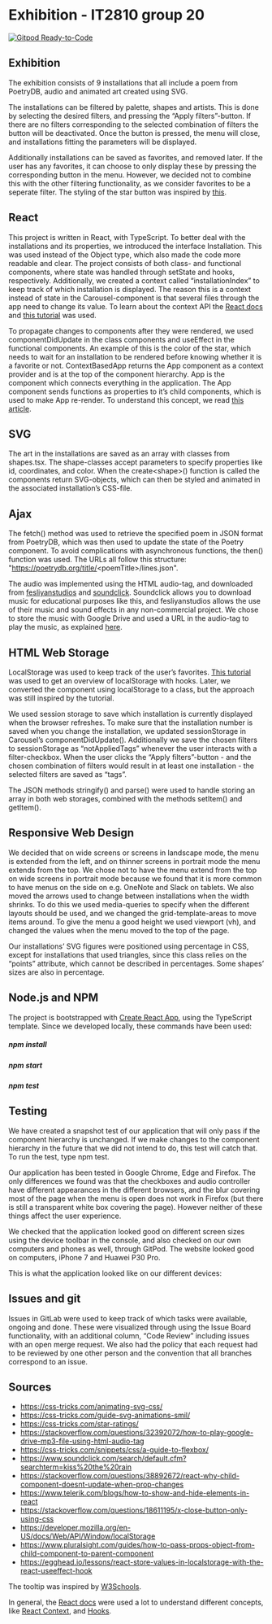 # Exhibition - IT2810 group 20

[![Gitpod Ready-to-Code](https://img.shields.io/badge/Gitpod-ready--to--code-blue?logo=gitpod)](https://gitpod.idi.ntnu.no/#https://gitlab.stud.idi.ntnu.no/it2810-h20/team-20/project-2)


## Exhibition
The exhibition consists of 9 installations that all include a poem from PoetryDB, audio and animated art created using SVG.

The installations can be filtered by palette, shapes and artists. This is done by selecting the desired filters, and pressing the “Apply filters”-button. If there are no filters corresponding to the selected combination of filters the button will be deactivated. Once the button is pressed, the menu will close, and installations fitting the parameters will be displayed.

Additionally installations can be saved as favorites, and removed later. If the user has any favorites, it can choose to only display these by pressing the corresponding button in the menu. However, we decided not to combine this with the other filtering functionality, as we consider favorites to be a seperate filter. The styling of the star button was inspired by [this](https://css-tricks.com/star-ratings/).


## React
This project is written in React, with TypeScript. To better deal with the installations and its properties, we introduced the interface Installation. This was used instead of the Object type, which also made the code more readable and clear. The project consists of both class- and functional components, where state was handled through setState and hooks, respectively. Additionally, we created a context called “installationIndex” to keep track of which installation is displayed. The reason this is a context instead of state in the Carousel-component is that several files through the app need to change its value. To learn about the context API the [React docs](https://reactjs.org/docs/context.html) and [this tutorial](https://www.carlrippon.com/react-context-with-typescript-p1) was used.

To propagate changes to components after they were rendered, we used componentDidUpdate in the class components and useEffect in the functional components. An example of this is the color of the star, which needs to wait for an installation to be rendered before knowing whether it is a favorite or not.
ContextBasedApp returns the App component as a context provider and is at the top of the component hierarchy. App is the component which connects everything in the application. The App component sends functions as properties to it’s child components, which is used to make App re-render. To understand this concept, we read [this article](https://www.pluralsight.com/guides/how-to-pass-props-object-from-child-component-to-parent-component).


## SVG
The art in the installations are saved as an array with classes from shapes.tsx. The shape-classes accept parameters to specify properties like id, coordinates, and color. When the create<shape\>() function is called the components return SVG-objects, which can then be styled and animated in the associated installation’s CSS-file.


## Ajax
The fetch() method was used to retrieve the specified poem in JSON format from PoetryDB, which was then used to update the state of the Poetry component. To avoid complications with asynchronous functions, the then() function was used. The URLs all follow this structure: "https://poetrydb.org/title/<poemTitle\>/lines.json". 

The audio was implemented using the HTML audio-tag, and downloaded from [fesliyanstudios](https://www.fesliyanstudios.com) and [soundclick](https://www.soundclick.com). Soundclick allows you to download music for educational purposes like this, and fesliyanstudios allows the use of their music and sound effects in any non-commercial project. We chose to store the music with Google Drive and used a URL in the audio-tag to play the music, as explained [here](https://stackoverflow.com/questions/32392072/how-to-play-google-drive-mp3-file-using-html-audio-tag).


## HTML Web Storage
LocalStorage was used to keep track of the user’s favorites. [This tutorial](https://egghead.io/lessons/react-store-values-in-localstorage-with-the-react-useeffect-hook) was used to get an overview of localStorage with hooks. Later, we converted the component using localStorage to a class, but the approach was still inspired by the tutorial.

We used session storage to save which installation is currently displayed when the browser refreshes. To make sure that the installation number is saved when you change the installation, we updated sessionStorage in Carousel’s componentDidUpdate(). Additionally we save the chosen filters to sessionStorage as “notAppliedTags” whenever the user interacts with a filter-checkbox. When the user clicks the “Apply filters”-button - and the chosen combination of filters would result in at least one installation - the selected filters are saved as “tags”. 

The JSON methods stringify() and parse() were used to handle storing an array in both web storages, combined with the methods setItem() and getItem().


## Responsive Web Design
We decided that on wide screens or screens in landscape mode, the menu is extended from  the left, and on thinner screens in portrait mode the menu extends  from the top. We chose not to have the menu extend from the top on wide screens in portrait mode because we found that it is more common to have menus on the side on e.g. OneNote and Slack on tablets. We also moved the arrows used to change between installations when the width shrinks. To do this we used media-queries to specify when the different layouts should be used, and we changed the grid-template-areas to move items around. To give the menu a good height we used viewport (vh), and changed the values when the menu moved to the top of the page. 

Our installations’ SVG figures were positioned using percentage in CSS, except for installations that used triangles, since this class relies on the “points” attribute, which cannot be described in percentages. Some shapes’ sizes are also in percentage.


## Node.js and NPM
The project is bootstrapped with [Create React App](https://github.com/facebook/create-react-app), using the TypeScript template. Since we developed locally, these commands have been used:
##### npm install
##### npm start
##### npm test


## Testing
We have created a snapshot test of our application that will only pass if the component hierarchy is unchanged. If we make changes to the component hierarchy in the future that we did not intend to do, this test will catch that. To run the test, type npm test. 

Our application has been tested in Google Chrome, Edge and Firefox. The only differences we found was that the checkboxes and audio controller have different appearances in the different browsers, and the blur covering most of the page when the menu is open does not work in Firefox (but there is still a transparent white box covering the page). However neither of these things affect the user experience.

We checked that the application looked good on different screen sizes using the device toolbar in the console, and also checked on our own computers and phones as well, through GitPod. The website looked good on computers, iPhone 7 and Huawei P30 Pro. 

This is what the application looked like on our different devices: 


## Issues and git
Issues in GitLab were used to keep track of which tasks were available, ongoing and done. These were visualized through using the Issue Board functionality, with an additional column, “Code Review” including issues with an open merge request. We also had the policy that each request had to be reviewed by one other person and the convention that all branches correspond to an issue. 


## Sources
- https://css-tricks.com/animating-svg-css/
- https://css-tricks.com/guide-svg-animations-smil/
- https://css-tricks.com/star-ratings/ 
- https://stackoverflow.com/questions/32392072/how-to-play-google-drive-mp3-file-using-html-audio-tag
- https://css-tricks.com/snippets/css/a-guide-to-flexbox/
- https://www.soundclick.com/search/default.cfm?searchterm=kiss%20the%20rain
- https://stackoverflow.com/questions/38892672/react-why-child-component-doesnt-update-when-prop-changes
- https://www.telerik.com/blogs/how-to-show-and-hide-elements-in-react
- https://stackoverflow.com/questions/18611195/x-close-button-only-using-css
- https://developer.mozilla.org/en-US/docs/Web/API/Window/localStorage
- https://www.pluralsight.com/guides/how-to-pass-props-object-from-child-component-to-parent-component
- https://egghead.io/lessons/react-store-values-in-localstorage-with-the-react-useeffect-hook


The tooltip was inspired by [W3Schools](https://www.w3schools.com/howto/howto_css_tooltip.asp).


In general, the [React docs](https://reactjs.org/docs/getting-started.html) were used a lot to understand different concepts, like [React Context](https://reactjs.org/docs/context.html), and [Hooks](https://reactjs.org/docs/hooks-effect.html).